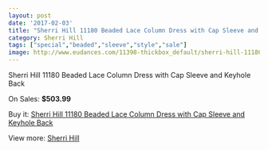 ```yaml
---
layout: post
date: '2017-02-03'
title: "Sherri Hill 11180 Beaded Lace Column Dress with Cap Sleeve and Keyhole Back"
category: Sherri Hill
tags: ["special","beaded","sleeve","style","sale"]
image: http://www.eudances.com/11398-thickbox_default/sherri-hill-11180-beaded-lace-column-dress-with-cap-sleeve-and-keyhole-back.jpg
---
```

Sherri Hill 11180 Beaded Lace Column Dress with Cap Sleeve and Keyhole Back

On Sales: **$503.99**
<a href="https://www.eudances.com/en/sherri-hill/3625-sherri-hill-11180-beaded-lace-column-dress-with-cap-sleeve-and-keyhole-back.html"><amp-img layout="responsive" width="600" height="600" src="//www.eudances.com/11398-thickbox_default/sherri-hill-11180-beaded-lace-column-dress-with-cap-sleeve-and-keyhole-back.jpg" alt="Sherri Hill 11180 Beaded Lace Column Dress with Cap Sleeve and Keyhole Back 0" /></a>
<a href="https://www.eudances.com/en/sherri-hill/3625-sherri-hill-11180-beaded-lace-column-dress-with-cap-sleeve-and-keyhole-back.html"><amp-img layout="responsive" width="600" height="600" src="//www.eudances.com/11399-thickbox_default/sherri-hill-11180-beaded-lace-column-dress-with-cap-sleeve-and-keyhole-back.jpg" alt="Sherri Hill 11180 Beaded Lace Column Dress with Cap Sleeve and Keyhole Back 1" /></a>
<a href="https://www.eudances.com/en/sherri-hill/3625-sherri-hill-11180-beaded-lace-column-dress-with-cap-sleeve-and-keyhole-back.html"><amp-img layout="responsive" width="600" height="600" src="//www.eudances.com/11400-thickbox_default/sherri-hill-11180-beaded-lace-column-dress-with-cap-sleeve-and-keyhole-back.jpg" alt="Sherri Hill 11180 Beaded Lace Column Dress with Cap Sleeve and Keyhole Back 2" /></a>
<a href="https://www.eudances.com/en/sherri-hill/3625-sherri-hill-11180-beaded-lace-column-dress-with-cap-sleeve-and-keyhole-back.html"><amp-img layout="responsive" width="600" height="600" src="//www.eudances.com/11401-thickbox_default/sherri-hill-11180-beaded-lace-column-dress-with-cap-sleeve-and-keyhole-back.jpg" alt="Sherri Hill 11180 Beaded Lace Column Dress with Cap Sleeve and Keyhole Back 3" /></a>
<a href="https://www.eudances.com/en/sherri-hill/3625-sherri-hill-11180-beaded-lace-column-dress-with-cap-sleeve-and-keyhole-back.html"><amp-img layout="responsive" width="600" height="600" src="//www.eudances.com/11402-thickbox_default/sherri-hill-11180-beaded-lace-column-dress-with-cap-sleeve-and-keyhole-back.jpg" alt="Sherri Hill 11180 Beaded Lace Column Dress with Cap Sleeve and Keyhole Back 4" /></a>

Buy it: [Sherri Hill 11180 Beaded Lace Column Dress with Cap Sleeve and Keyhole Back](https://www.eudances.com/en/sherri-hill/3625-sherri-hill-11180-beaded-lace-column-dress-with-cap-sleeve-and-keyhole-back.html "Sherri Hill 11180 Beaded Lace Column Dress with Cap Sleeve and Keyhole Back")

View more: [Sherri Hill](https://www.eudances.com/en/80-Sherri-Hill "Sherri Hill")